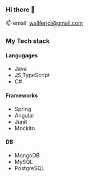 ### Hi there 👋

📫 email: wallferjdi@gmail.com

### My Tech stack
#### Langugages
- Java
- JS,TypeScript
- C#
#### Frameworks
- Spring
- Angular
- Junit
- Mockito
#### DB
- MongoDB
- MySQL
- PostgreSQL
<!--
**WallferJDI/WallferJDI** is a ✨ _special_ ✨ repository because its `README.md` (this file) appears on your GitHub profile.

Here are some ideas to get you started:

- 🔭 I’m currently working on ...
- 🌱 I’m currently learning ...
- 👯 I’m looking to collaborate on ...
- 🤔 I’m looking for help with ...
- 💬 Ask me about ...
- ...
- 😄 Pronouns: ...
- ⚡ Fun fact: ...
-->
